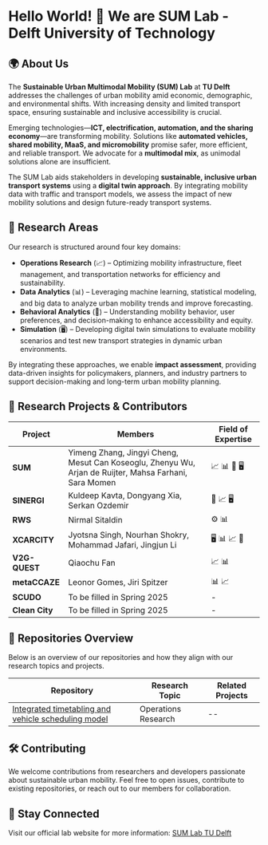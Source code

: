 ##

#  Hello World! 👋 We are SUM Lab - Delft University of Technology

## 🌍 About Us
The **Sustainable Urban Multimodal Mobility (SUM) Lab** at **TU Delft** addresses the challenges of urban mobility amid economic, demographic, and environmental shifts. With increasing density and limited transport space, ensuring sustainable and inclusive accessibility is crucial.

Emerging technologies—**ICT, electrification, automation, and the sharing economy**—are transforming mobility. Solutions like **automated vehicles, shared mobility, MaaS, and micromobility** promise safer, more efficient, and reliable transport. We advocate for a **multimodal mix**, as unimodal solutions alone are insufficient.

The SUM Lab aids stakeholders in developing **sustainable, inclusive urban transport systems** using a **digital twin approach**. By integrating mobility data with traffic and transport models, we assess the impact of new mobility solutions and design future-ready transport systems.

## 🔬 Research Areas
Our research is structured around four key domains:
- **Operations Research** (📈) – Optimizing mobility infrastructure, fleet management, and transportation networks for efficiency and sustainability.
- **Data Analytics** (📊) – Leveraging machine learning, statistical modeling, and big data to analyze urban mobility trends and improve forecasting.
- **Behavioral Analytics** (🧠) – Understanding mobility behavior, user preferences, and decision-making to enhance accessibility and equity.
- **Simulation** (🖥️) – Developing digital twin simulations to evaluate mobility scenarios and test new transport strategies in dynamic urban environments.

By integrating these approaches, we enable **impact assessment**, providing data-driven insights for policymakers, planners, and industry partners to support decision-making and long-term urban mobility planning.

## 📌 Research Projects & Contributors
| Project       | Members | Field of Expertise |
|--------------|---------|-------------------|
| **SUM** | Yimeng Zhang, Jingyi Cheng, Mesut Can Koseoglu, Zhenyu Wu, Arjan de Ruijter, Mahsa Farhani, Sara Momen | 📈 📊 🧠 🖥️ |
| **SINERGI** | Kuldeep Kavta, Dongyang Xia, Serkan Ozdemir | 🧠 📈 🖥️ |
| **RWS** | Nirmal Sitaldin | ⚙️ 📊 |
| **XCARCITY** | Jyotsna Singh, Nourhan Shokry, Mohammad Jafari, Jingjun Li | 🖥️ 📊 📈 🧠 |
| **V2G-QUEST** | Qiaochu Fan | 📈 📊 |
| **metaCCAZE** | Leonor Gomes, Jiri Spitzer | 📊 📈 |
| **SCUDO** | To be filled in Spring 2025 | - |
| **Clean City** | To be filled in Spring 2025 | - |

## 📂 Repositories Overview
Below is an overview of our repositories and how they align with our research topics and projects.

| Repository | Research Topic | Related Projects |
|------------|---------------|------------------|
| [Integrated timetabling and vehicle scheduling model](https://github.com/SUM-Lab-CiTG-TUDelft/TTVSP) | Operations Research | -- |


## 🛠️ Contributing
We welcome contributions from researchers and developers passionate about sustainable urban mobility. Feel free to open issues, contribute to existing repositories, or reach out to our members for collaboration.

## 📢 Stay Connected
Visit our official lab website for more information: [SUM Lab TU Delft](https://www.tudelft.nl/citg/over-faculteit/afdelingen/transport-planning/labs/sum-lab)
